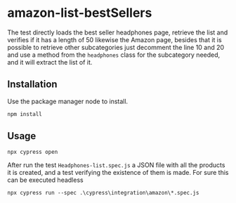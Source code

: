 # amazon-list-bestSellers

The test directly loads the best seller headphones page, retrieve the list and verifies if it has a length of 50 likewise the Amazon page, besides that it is possible to retrieve other
subcategories just decomment the line 10 and 20 and use a method from the ```headphones``` class for the subcategory needed, and it will extract the list of it.

## Installation

Use the package manager node to install.

```bash
npm install 
```

## Usage

```
npx cypress open
```
After run the test ```Headphones-list.spec.js``` a JSON file with all the products it is created, and a test verifying the existence of them is made.
For sure this can be executed headless 

```
npx cypress run --spec .\cypress\integration\amazon\*.spec.js
```
